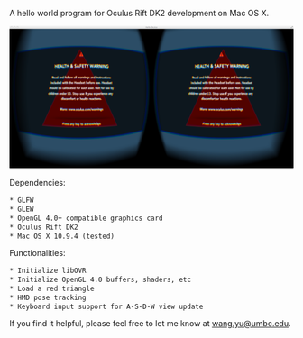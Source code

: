 A hello world program for Oculus Rift DK2 development on Mac OS X.

![alt tag](With.png)

Dependencies:

	* GLFW
	* GLEW
	* OpenGL 4.0+ compatible graphics card
	* Oculus Rift DK2
	* Mac OS X 10.9.4 (tested)

Functionalities:

	* Initialize libOVR
	* Initialize OpenGL 4.0 buffers, shaders, etc
	* Load a red triangle
	* HMD pose tracking
	* Keyboard input support for A-S-D-W view update

If you find it helpful, please feel free to let me know at wang.yu@umbc.edu.
